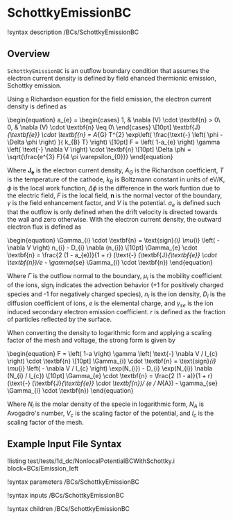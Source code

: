 # SchottkyEmissionBC

!syntax description /BCs/SchottkyEmissionBC

## Overview

`SchottkyEmissionBC` is an outflow boundary condition that assumes the electron current density is defined by field ehanced thermionic emission, Schottky emission.

Using a Richardson equation for the field emission, the electron current density is defined as

\begin{equation}
a_{e} =
\begin{cases}
1, & \nabla (V) \cdot \textbf{n} > 0\\
0, & \nabla (V) \cdot \textbf{n} \leq 0\\
\end{cases} \\[10pt]
\textbf{J}_{\textbf{e}} \cdot \textbf{n} = A_{G} T^{2} \exp\left( \frac{\text{-} \left( \phi - \Delta \phi \right) }{ k_{B} T} \right) \\[10pt]
F =  \left( 1-a_{e} \right) \gamma \left( \text{-} \nabla V \right) \cdot \textbf{n} \\[10pt]
\Delta \phi = \sqrt{\frac{e^{3} F}{4 \pi \varepsilon_{0}}}
\end{equation}

Where $\textbf{J}_{\textbf{e}}$ is the electron current density, $A_{G}$ is the Richardson coefficient, $T$ is the temperature of the cathode, $k_{B}$ is Boltzmann constant in units of eV/K, $\phi$ is the local work function, $\Delta \phi$ is the difference in the work funtion due to the electric field, $F$ is the local field, $\textbf{n}$ is the normal vector of the boundary, $\gamma$ is the field enhancement factor, and $V$ is the potential. $a_{e}$ is defined such that the outflow is only defined when the drift velocity is directed towards the wall and zero otherwise. With the electron current density, the outward electron flux is defined as

\begin{equation}
\Gamma_{i} \cdot \textbf{n}  = \text{sign}_{i} \mu_{i} \left( - \nabla V \right) n_{i} - D_{i} \nabla (n_{i}) \\[10pt]
\Gamma_{e} \cdot \textbf{n}  = \frac{2 (1 - a_{e})}{1 + r} (\text{-} (\textbf{J}_{\textbf{e}} \cdot \textbf{n})/e - \gamma_{se} \Gamma_{i} \cdot \textbf{n})
\end{equation}

Where $\Gamma$ is the outflow normal to the boundary, $\mu_{i}$ is the mobility coefficient of the ions, $\text{sign}_{i}$ indicates the advection behavior ($\text{+}1$ for positively charged species and $\text{-}1$ for negatively charged species), $n_{i}$ is the ion density, $D_{i}$ is the diffusion coefficient of ions, $e$ is the elemental charge, and $\gamma_{se}$ is the ion induced secondary electron emission coefficient. $r$ is defined as the fraction of particles reflected by the surface.

When converting the density to logarithmic form and applying a scaling factor of the mesh and voltage, the strong form is given by

\begin{equation}
F =  \left( 1-a \right) \gamma \left( \text{-} \nabla V / l_{c} \right) \cdot \textbf{n}  \\[10pt]
\Gamma_{i} \cdot \textbf{n}  = \text{sign}_{i} \mu_{i} \left( - \nabla V / l_{c} \right) \exp(N_{i}) - D_{i} \exp(N_{i}) \nabla (N_{i} / l_{c}) \\[10pt]
\Gamma_{e} \cdot \textbf{n}  = \frac{2 (1 - a)}{1 + r} (\text{-} (\textbf{J}_{\textbf{e}} \cdot \textbf{n})/ (e / N_{A}) - \gamma_{se} \Gamma_{i} \cdot \textbf{n})
\end{equation}

Where $N_{i}$ is the molar density of the specie in logarithmic form, $N_{A}$ is Avogadro's number, $V_{c}$ is the scaling factor of the potential, and $l_{c}$ is the scaling factor of the mesh.

## Example Input File Syntax

!listing test/tests/1d_dc/NonlocalPotentialBCWithSchottky.i block=BCs/Emission_left

!syntax parameters /BCs/SchottkyEmissionBC

!syntax inputs /BCs/SchottkyEmissionBC

!syntax children /BCs/SchottkyEmissionBC
